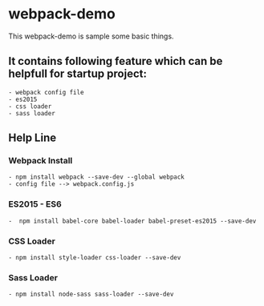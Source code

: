 # webpack-demo
This webpack-demo is sample some basic things.

## It contains following feature which can be helpfull for startup project:
	- webpack config file
	- es2015
	- css loader
	- sass loader

## Help Line

### Webpack Install
	- npm install webpack --save-dev --global webpack
	- config file --> webpack.config.js

### ES2015 - ES6
	-  npm install babel-core babel-loader babel-preset-es2015 --save-dev

### CSS Loader
	- npm install style-loader css-loader --save-dev

### Sass Loader
	- npm install node-sass sass-loader --save-dev
